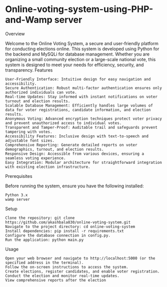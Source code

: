 # Online-voting-system-using-PHP-and-Wamp server
Overview

Welcome to the Online Voting System, a secure and user-friendly platform for conducting elections online. This system is developed using Python for the backend and MySQLi for database management. Whether you are organizing a small community election or a large-scale national vote, this system is designed to meet your needs for efficiency, security, and transparency.
Features

    User-Friendly Interface: Intuitive design for easy navigation and accessibility.
    Secure Authentication: Robust multi-factor authentication ensures only authorized individuals can vote.
    Real-time Updates: Stay informed with instant notifications on voter turnout and election results.
    Scalable Database Management: Efficiently handles large volumes of data for voter registrations, candidate information, and election results.
    Anonymous Voting: Advanced encryption techniques protect voter privacy and prevent unauthorized access to individual votes.
    Transparent and Tamper-Proof: Auditable trail and safeguards prevent tampering with votes.
    Accessibility Features: Inclusive design with text-to-speech and adjustable font sizes.
    Comprehensive Reporting: Generate detailed reports on voter demographics, turnout, and election results.
    Responsive Design: Accessible from various devices, ensuring a seamless voting experience.
    Easy Integration: Modular architecture for straightforward integration with existing election infrastructure.

Prerequisites

Before running the system, ensure you have the following installed:

    Python 3.x
    wamp server

Setup

    Clone the repository: git clone https://github.com/akashbala830/online-voting-system.git
    Navigate to the project directory: cd online-voting-system
    Install dependencies: pip install -r requirements.txt
    Configure the database connection in config.py.
    Run the application: python main.py

Usage

    Open your web browser and navigate to http://localhost:5000 (or the specified address in the terminal).
    Follow the on-screen instructions to access the system.
    Create elections, register candidates, and enable voter registration.
    Conduct the election and monitor real-time updates.
    View comprehensive reports after the election
